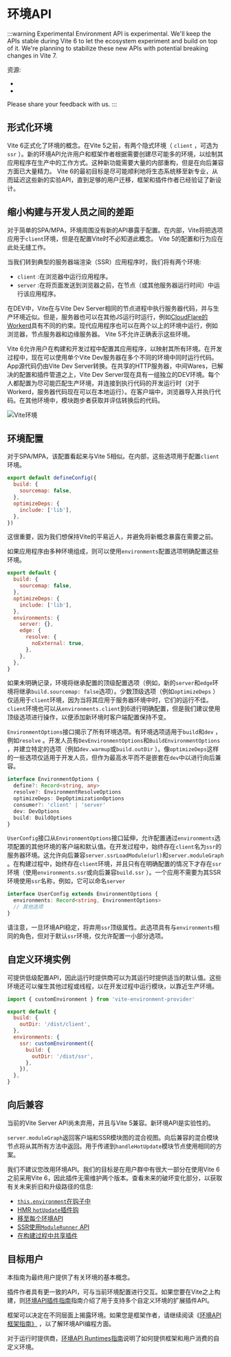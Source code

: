 # 环境API

:::warning Experimental
Environment API is experimental. We'll keep the APIs stable during Vite 6 to let the ecosystem experiment and build on top of it. We're planning to stabilize these new APIs with potential breaking changes in Vite 7.

资源:

-
-

Please share your feedback with us.
:::

## 形式化环境

Vite 6正式化了环境的概念。在Vite 5之前，有两个隐式环境（ `client` ，可选为`ssr` ）。新的环境API允许用户和框架作者根据需要创建尽可能多的环境，以绘制其应用程序在生产中的工作方式。这种新功能需要大量的内部重构，但是在向后兼容方面已大量精力。 Vite 6的最初目标是尽可能顺利地将生态系统移至新专业，从而延迟这些新的实验API，直到足够的用户迁移，框架和插件作者已经验证了新设计。

## 缩小构建与开发人员之间的差距

对于简单的SPA/MPA，环境周围没有新的API暴露于配置。在内部，Vite将把选项应用于`client`环境，但是在配置Vite时不必知道此概念。 Vite 5的配置和行为应在此处无缝工作。

当我们转到典型的服务器端渲染（SSR）应用程序时，我们将有两个环境:

- `client` :在浏览器中运行应用程序。
- `server` :在将页面发送到浏览器之前，在节点（或其他服务器运行时间）中运行该应用程序。

在DEV中，Vite在与Vite Dev Server相同的节点进程中执行服务器代码，并与生产环境近似。但是，服务器也可以在其他JS运行时运行，例如[CloudFlare的Workerd](https://github.com/cloudflare/workerd)具有不同的约束。现代应用程序也可以在两个以上的环境中运行，例如浏览器，节点服务器和边缘服务器。 Vite 5不允许正确表示这些环境。

Vite 6允许用户在构建和开发过程中配置其应用程序，以映射其所有环境。在开发过程中，现在可以使用单个Vite Dev服务器在多个不同的环境中同时运行代码。 App源代码仍由Vite Dev Server转换。在共享的HTTP服务器，中间Wares，已解决的配置和插件管道之上，Vite Dev Server现在具有一组独立的DEV环境。每个人都配置为尽可能匹配生产环境，并连接到执行代码的开发运行时（对于Workerd，服务器代码现在可以在本地运行）。在客户端中，浏览器导入并执行代码。在其他环境中，模块跑步者获取并评估转换后的代码。

![Vite环境](../../images/vite-environments.svg)

## 环境配置

对于SPA/MPA，该配置看起来与Vite 5相似。在内部，这些选项用于配置`client`环境。

```js
export default defineConfig({
  build: {
    sourcemap: false,
  },
  optimizeDeps: {
    include: ['lib'],
  },
})
```

这很重要，因为我们想保持Vite的平易近人，并避免将新概念暴露在需要之前。

如果应用程序由多种环境组成，则可以使用`environments`配置选项明确配置这些环境。

```js
export default {
  build: {
    sourcemap: false,
  },
  optimizeDeps: {
    include: ['lib'],
  },
  environments: {
    server: {},
    edge: {
      resolve: {
        noExternal: true,
      },
    },
  },
}
```

如果未明确记录，环境将继承配置的顶级配置选项（例如，新的`server`和`edge`环境将继承`build.sourcemap: false`选项）。少数顶级选项（例如`optimizeDeps` ）仅适用于`client`环境，因为当将其应用于服务器环境中时，它们的运行不佳。 `client`环境也可以从`environments.client`到6进行明确配置，但是我们建议使用顶级选项进行操作，以便添加新环境时客户端配置保持不变。

`EnvironmentOptions`接口揭示了所有环境选项。有环境选项适用于`build`和`dev` ，例如`resolve` 。开发人员有`DevEnvironmentOptions`和`BuildEnvironmentOptions` ，并建立特定的选项（例如`dev.warmup`或`build.outDir` ）。像`optimizeDeps`这样的一些选项仅适用于开发人员，但作为最高水平而不是嵌套在`dev`中以进行向后兼容。

```ts
interface EnvironmentOptions {
  define?: Record<string, any>
  resolve?: EnvironmentResolveOptions
  optimizeDeps: DepOptimizationOptions
  consumer?: 'client' | 'server'
  dev: DevOptions
  build: BuildOptions
}
```

`UserConfig`接口从`EnvironmentOptions`接口延伸，允许配置通过`environments`选项配置的其他环境的客户端和默认值。在开发过程中，始终存在`client`名为`ssr`的服务器环境。这允许向后兼容`server.ssrLoadModule(url)`和`server.moduleGraph` 。在构建过程中，始终存在`client`环境，并且只有在明确配置的情况下才存在`ssr`环境（使用`environments.ssr`或向后兼容`build.ssr` ）。一个应用不需要为其SSR环境使用`ssr`名称，例如，它可以命名`server`

```ts
interface UserConfig extends EnvironmentOptions {
  environments: Record<string, EnvironmentOptions>
  // 其他选项
}
```

请注意，一旦环境API稳定，将弃用`ssr`顶级属性。此选项具有与`environments`相同的角色，但对于默认`ssr`环境，仅允许配置一小部分选项。

## 自定义环境实例

可提供低级配置API，因此运行时提供商可以为其运行时提供适当的默认值。这些环境还可以催生其他过程或线程，以在开发过程中运行模块，以靠近生产环境。

```js
import { customEnvironment } from 'vite-environment-provider'

export default {
  build: {
    outDir: '/dist/client',
  },
  environments: {
    ssr: customEnvironment({
      build: {
        outDir: '/dist/ssr',
      },
    }),
  },
}
```

## 向后兼容

当前的Vite Server API尚未弃用，并且与Vite 5兼容。新环境API是实验性的。

`server.moduleGraph`返回客户端和SSR模块图的混合视图。向后兼容的混合模块节点将从其所有方法中返回。用于传递到`handleHotUpdate`模块节点使用相同的方案。

我们不建议您改用环境API。我们的目标是在用户群中有很大一部分在使用Vite 6之前采用Vite 6，因此插件无需维护两个版本。查看未来的破坏变化部分，以获取有关未来折旧和升级路径的信息:

- [`this.environment`在钩子中](/en/changes/this-environment-in-hooks)
- [HMR `hotUpdate`插件钩](/en/changes/hotupdate-hook)
- [移至每个环境API](/en/changes/per-environment-apis)
- [SSR使用`ModuleRunner` API](/en/changes/ssr-using-modulerunner)
- [在构建过程中共享插件](/en/changes/shared-plugins-during-build)

## 目标用户

本指南为最终用户提供了有关环境的基本概念。

插件作者具有更一致的API，可与当前环境配置进行交互。如果您要在Vite之上构建，则[环境API插件指南](./api-environment-plugins.md)指南介绍了用于支持多个自定义环境的扩展插件API。

框架可以决定在不同层面上揭露环境。如果您是框架作者，请继续阅读《[环境API框架指南》](./api-environment-frameworks) ，以了解环境API编程方面。

对于运行时提供商，[环境API Runtimes指南](./api-environment-runtimes.md)说明了如何提供框架和用户消费的自定义环境。
